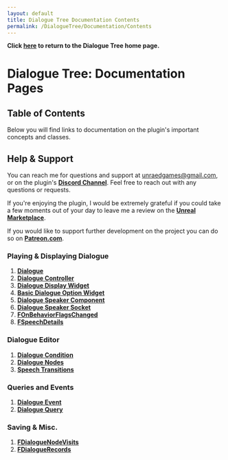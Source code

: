```yaml
---
layout: default
title: Dialogue Tree Documentation Contents
permalink: /DialogueTree/Documentation/Contents
---
```

**Click [here](../DialogueTree.md) to return to the Dialogue Tree home page.** 

# Dialogue Tree: Documentation Pages
## Table of Contents
Below you will find links to documentation on the plugin's important concepts and classes. 

## Help & Support
You can reach me for questions and support at unraedgames@gmail.com, or on the plugin's [**Discord Channel**](https://discord.gg/mf7mGXbePB). Feel free to reach out with any questions or requests. 

If you're enjoying the plugin, I would be extremely grateful if you could take a few moments out of your day to leave me a review on the [**Unreal Marketplace**](https://www.unrealengine.com/marketplace/en-US/product/dialogue-tree). 

If you would like to support further development on the project you can do so on [**Patreon.com**](patreon.com/UnraedGames). 

### Playing & Displaying Dialogue
1. [**Dialogue**](Dialogue.md)
2. [**Dialogue Controller**](DialogueController.md)
3. [**Dialogue Display Widget**](DialogueDisplayWidget.md)
4. [**Basic Dialogue Option Widget**](BasicDialogueOption.md)
5. [**Dialogue Speaker Component**](DialogueSpeakerComponent.md)
6. [**Dialogue Speaker Socket**](DialogueSpeakerSocket.md)
7. [**FOnBehaviorFlagsChanged**](FOnBehaviorFlagsChanged.md)
8. [**FSpeechDetails**](FSpeechDetails.md) 

### Dialogue Editor 
1. [**Dialogue Condition**](DialogueCondition.md)
2. [**Dialogue Nodes**](DialogueNodes.md)
3. [**Speech Transitions**](SpeechTransitions.md)

### Queries and Events
1. [**Dialogue Event**](DialogueEvent.md)
2. [**Dialogue Query**](DialogueQuery.md)

### Saving & Misc.
1. [**FDialogueNodeVisits**](FDialogueNodeVisits.md)
2. [**FDialogueRecords**](FDialogueRecords.md)